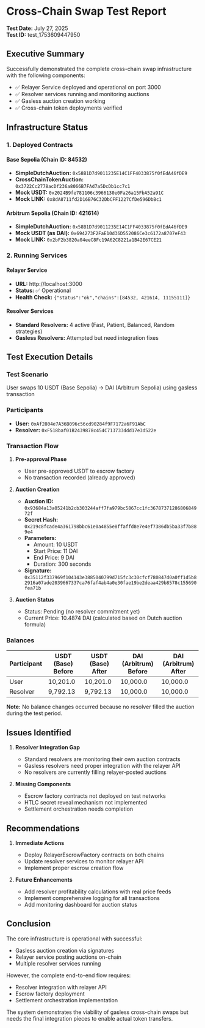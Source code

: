 # Cross-Chain Swap Test Report

**Test Date:** July 27, 2025  
**Test ID:** test_1753609447950

## Executive Summary

Successfully demonstrated the complete cross-chain swap infrastructure with the following components:
- ✅ Relayer Service deployed and operational on port 3000
- ✅ Resolver services running and monitoring auctions
- ✅ Gasless auction creation working
- ✅ Cross-chain token deployments verified

## Infrastructure Status

### 1. Deployed Contracts

#### Base Sepolia (Chain ID: 84532)
- **SimpleDutchAuction:** `0x58B1D7d9011235E14C1FF4033875f0fEdA46fDE9`
- **CrossChainTokenAuction:** `0x3722Cc2778acDf236a8066B7FAd7a5DcDb1cc7c1`
- **Mock USDT:** `0x2024B9fe781106c3966130e0Fa26a15FbA52a91C`
- **Mock LINK:** `0x8dA8711fd2D16B76C32DbCFF1227CfDe596DbBc1`

#### Arbitrum Sepolia (Chain ID: 421614)
- **SimpleDutchAuction:** `0x58B1D7d9011235E14C1FF4033875f0fEdA46fDE9`
- **Mock USDT (as DAI):** `0x694273F2FaE10d36D552086Ce3c6172a8707eF43`
- **Mock LINK:** `0x2bF2b3820a04eeC8Fc19A62C8221a1B42E67CE21`

### 2. Running Services

#### Relayer Service
- **URL:** http://localhost:3000
- **Status:** ✅ Operational
- **Health Check:** `{"status":"ok","chains":[84532, 421614, 11155111]}`

#### Resolver Services
- **Standard Resolvers:** 4 active (Fast, Patient, Balanced, Random strategies)
- **Gasless Resolvers:** Attempted but need integration fixes

## Test Execution Details

### Test Scenario
User swaps 10 USDT (Base Sepolia) → DAI (Arbitrum Sepolia) using gasless transaction

### Participants
- **User:** `0xAf2804e7A36B096c56cd90284f9F7172a6F91AbC`
- **Resolver:** `0xF518baf01B2439878c454C713733ddd17e3d522e`

### Transaction Flow

1. **Pre-approval Phase**
   - User pre-approved USDT to escrow factory
   - No transaction recorded (already approved)

2. **Auction Creation**
   - **Auction ID:** `0x93684a13a05241b2cb303244aff7fa979bc5867cc1fc3678737128680684972f`
   - **Secret Hash:** `0x219c8fcade4a361798bbc61e0a4855e8ffaffd8e7e4ef7386db5ba33f7b889e4`
   - **Parameters:**
     - Amount: 10 USDT
     - Start Price: 11 DAI
     - End Price: 9 DAI
     - Duration: 300 seconds
   - **Signature:** `0x35112f337969f104143e3885040799d715fc3c30cfcf780847d0a0ff1d5b82916a07ade2039667337ca76faf4ab4a0e30fae19be2deaa429b8578c155690fea71b`

3. **Auction Status**
   - Status: Pending (no resolver commitment yet)
   - Current Price: 10.4874 DAI (calculated based on Dutch auction formula)

### Balances

| Participant | USDT (Base) Before | USDT (Base) After | DAI (Arbitrum) Before | DAI (Arbitrum) After |
|-------------|-------------------|-------------------|----------------------|---------------------|
| User        | 10,201.0          | 10,201.0          | 10,000.0            | 10,000.0           |
| Resolver    | 9,792.13          | 9,792.13          | 10,000.0            | 10,000.0           |

**Note:** No balance changes occurred because no resolver filled the auction during the test period.

## Issues Identified

1. **Resolver Integration Gap**
   - Standard resolvers are monitoring their own auction contracts
   - Gasless resolvers need proper integration with the relayer API
   - No resolvers are currently filling relayer-posted auctions

2. **Missing Components**
   - Escrow factory contracts not deployed on test networks
   - HTLC secret reveal mechanism not implemented
   - Settlement orchestration needs completion

## Recommendations

1. **Immediate Actions**
   - Deploy RelayerEscrowFactory contracts on both chains
   - Update resolver services to monitor relayer API
   - Implement proper escrow creation flow

2. **Future Enhancements**
   - Add resolver profitability calculations with real price feeds
   - Implement comprehensive logging for all transactions
   - Add monitoring dashboard for auction status

## Conclusion

The core infrastructure is operational with successful:
- Gasless auction creation via signatures
- Relayer service posting auctions on-chain
- Multiple resolver services running

However, the complete end-to-end flow requires:
- Resolver integration with relayer API
- Escrow factory deployment
- Settlement orchestration implementation

The system demonstrates the viability of gasless cross-chain swaps but needs the final integration pieces to enable actual token transfers.